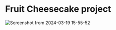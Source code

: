 # Fruit Cheesecake project

![Screenshot from 2024-03-19 15-55-52](https://github.com/APireda/Fruit-Cheesecake/assets/142326410/b1589d7b-6b8b-46b1-b81c-bff7d71b12ff)
